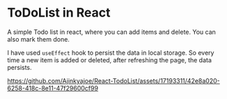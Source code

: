 # ToDoList in React 

A simple Todo list in react, where you can add items and delete. 
You can also mark them done.

I have used `useEffect` hook to persist the data in local storage. So every time a new item is added or deleted, after refreshing the page, the data persists.




https://github.com/Ajinkyajoe/React-TodoList/assets/17193311/42e8a020-6258-418c-8e11-47f29600cf99

